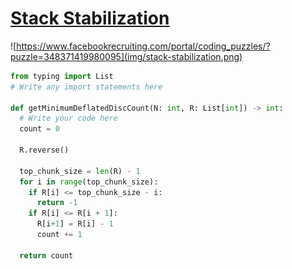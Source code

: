 # [Stack Stabilization](https://www.facebookrecruiting.com/portal/coding_puzzles/?puzzle=183894130288005)

![https://www.facebookrecruiting.com/portal/coding_puzzles/?puzzle=348371419980095](img/stack-stabilization.png)

```python
from typing import List
# Write any import statements here

def getMinimumDeflatedDiscCount(N: int, R: List[int]) -> int:
  # Write your code here
  count = 0
  
  R.reverse()
  
  top_chunk_size = len(R) - 1
  for i in range(top_chunk_size):
    if R[i] <= top_chunk_size - i:
      return -1
    if R[i] <= R[i + 1]:
      R[i+1] = R[i] - 1
      count += 1
    
  return count
```



